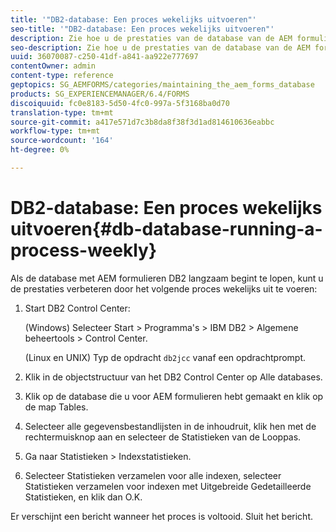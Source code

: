 ```yaml
---
title: '"DB2-database: Een proces wekelijks uitvoeren"'
seo-title: '"DB2-database: Een proces wekelijks uitvoeren"'
description: Zie hoe u de prestaties van de database van de AEM formulieren DB2 kunt verbeteren.
seo-description: Zie hoe u de prestaties van de database van de AEM formulieren DB2 kunt verbeteren.
uuid: 36070087-c250-41df-a841-aa922e777697
contentOwner: admin
content-type: reference
geptopics: SG_AEMFORMS/categories/maintaining_the_aem_forms_database
products: SG_EXPERIENCEMANAGER/6.4/FORMS
discoiquuid: fc0e8183-5d50-4fc0-997a-5f3168ba0d70
translation-type: tm+mt
source-git-commit: a417e571d7c3b8da8f38f3d1ad814610636eabbc
workflow-type: tm+mt
source-wordcount: '164'
ht-degree: 0%

---
```



# DB2-database: Een proces wekelijks uitvoeren{#db-database-running-a-process-weekly}

Als de database met AEM formulieren DB2 langzaam begint te lopen, kunt u de prestaties verbeteren door het volgende proces wekelijks uit te voeren:

1. Start DB2 Control Center:

   (Windows) Selecteer Start > Programma&#39;s > IBM DB2 > Algemene beheertools > Control Center.

   (Linux en UNIX) Typ de opdracht `db2jcc` vanaf een opdrachtprompt.

1. Klik in de objectstructuur van het DB2 Control Center op Alle databases.
1. Klik op de database die u voor AEM formulieren hebt gemaakt en klik op de map Tables.
1. Selecteer alle gegevensbestandlijsten in de inhoudruit, klik hen met de rechtermuisknop aan en selecteer de Statistieken van de Looppas.
1. Ga naar Statistieken > Indexstatistieken.
1. Selecteer Statistieken verzamelen voor alle indexen, selecteer Statistieken verzamelen voor indexen met Uitgebreide Gedetailleerde Statistieken, en klik dan O.K.

Er verschijnt een bericht wanneer het proces is voltooid. Sluit het bericht.
